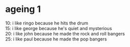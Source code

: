 # ageing 1

10: i like ringo because he hits the drum  
15: i like george because he's quiet and mysterious  
20: i like john because he made the rock and roll bangers  
25: i like paul because he made the pop bangers
